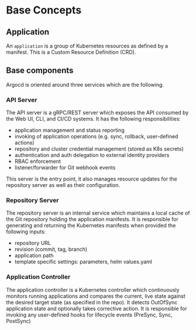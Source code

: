 # Base Concepts
## Application 
An `application` is a group of Kubernetes resources as 
defined by a manifest. This is a Custom Resource Definition 
(CRD).

## Base components
Argocd is oriented around three services which are the following.

### API Server
The API server is a gRPC/REST server which exposes the 
API consumed by the Web UI, CLI, and CI/CD systems. 
It has the following responsibilities:

- application management and status reporting
- invoking of application operations (e.g. sync, rollback, user-defined actions)
- repository and cluster credential management (stored as K8s secrets)
- authentication and auth delegation to external identity providers
- RBAC enforcement
- listener/forwarder for Git webhook events

This server is the entry point, it also manages resource updates for the
repository server as well as their configuration.

### Repository Server
The repository server is an internal service which maintains a local cache 
of the Git repository holding the application manifests. It is responsible 
for generating and returning the Kubernetes manifests when provided the following inputs:

- repository URL
- revision (commit, tag, branch)
- application path
- template specific settings: parameters, helm values.yaml

### Application Controller
The application controller is a Kubernetes controller which continuously monitors 
running applications and compares the current, live state against the desired target state 
(as specified in the repo). It detects OutOfSync application state 
and optionally takes corrective action. It is responsible for invoking any 
user-defined hooks for lifecycle events (PreSync, Sync, PostSync)

